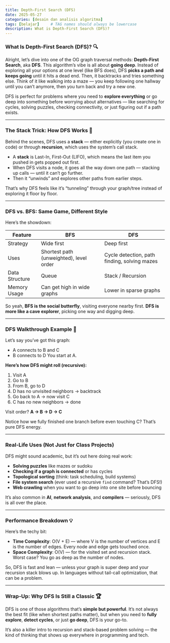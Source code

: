 ```yaml
---
title: Depth-First Search (DFS)
date: 2025-05-27
categories: [desain dan analisis algoritma]
tags: [belajar]     # TAG names should always be lowercase
description: What is Depth-First Search (DFS)?
---
```



### What Is Depth-First Search (DFS)? 🔍

Alright, let’s dive into one of the OG graph traversal methods: **Depth-First Search**, aka **DFS**. This algorithm’s vibe is all about **going deep**. Instead of exploring all your options at one level (like BFS does), DFS **picks a path and keeps going** until it hits a dead end. Then, it backtracks and tries something else. Think of it like walking into a maze — you keep following one hallway until you can’t anymore, then you turn back and try a new one.

DFS is perfect for problems where you need to **explore everything** or go deep into something before worrying about alternatives — like searching for cycles, solving puzzles, checking connectivity, or just figuring out if a path exists.

---

### The Stack Trick: How DFS Works 🧠

Behind the scenes, DFS uses a **stack** — either explicitly (you create one in code) or through **recursion**, which uses the system’s call stack.

* A **stack** is Last-In, First-Out (LIFO), which means the last item you pushed in gets popped out first.
* When DFS visits a node, it goes all the way down one path — stacking up calls — until it can’t go further.
* Then it “unwinds” and explores other paths from earlier steps.

That’s why DFS feels like it’s “tunneling” through your graph/tree instead of exploring it floor by floor.

---

### DFS vs. BFS: Same Game, Different Style

Here’s the showdown:

| Feature        | BFS                                     | DFS                                          |
| -------------- | --------------------------------------- | -------------------------------------------- |
| Strategy       | Wide first                              | Deep first                                   |
| Uses           | Shortest path (unweighted), level order | Cycle detection, path finding, solving mazes |
| Data Structure | Queue                                   | Stack / Recursion                            |
| Memory Usage   | Can get high in wide graphs             | Lower in sparse graphs                       |

So yeah, **BFS is the social butterfly**, visiting everyone nearby first. **DFS is more like a cave explorer**, picking one way and digging deep.

---

### DFS Walkthrough Example 🧭

Let’s say you’ve got this graph:

* A connects to B and C
* B connects to D
  You start at A.

**Here’s how DFS might roll (recursive):**

1. Visit A
2. Go to B
3. From B, go to D
4. D has no unvisited neighbors → backtrack
5. Go back to A → now visit C
6. C has no new neighbors → done

Visit order? **A → B → D → C**

Notice how we fully finished one branch before even touching C? That’s pure DFS energy.

---

### Real-Life Uses (Not Just for Class Projects)

DFS might sound academic, but it’s out here doing real work:

* **Solving puzzles** like mazes or sudoku
* **Checking if a graph is connected** or has cycles
* **Topological sorting** (think: task scheduling, build systems)
* **File system search** (ever used a recursive `find` command? That’s DFS!)
* **Web crawling** when you want to go deep into one site before bouncing

It’s also common in **AI**, **network analysis**, and **compilers** — seriously, DFS is all over the place.

---

### Performance Breakdown 💡

Here’s the techy bit:

* **Time Complexity**: O(V + E) — where V is the number of vertices and E is the number of edges. Every node and edge gets touched once.
* **Space Complexity**: O(V) — for the visited set and recursion stack. Worst case? You go as deep as the number of nodes.

So, DFS is fast and lean — unless your graph is super deep and your recursion stack blows up. In languages without tail-call optimization, that can be a problem.


---

### Wrap-Up: Why DFS Is Still a Classic 🏆

DFS is one of those algorithms that’s **simple but powerful**. It’s not always the best fit (like when shortest paths matter), but when you need to **fully explore**, **detect cycles**, or just **go deep**, DFS is your go-to.

It’s also a killer intro to recursion and stack-based problem solving — the kind of thinking that shows up everywhere in programming and tech.
